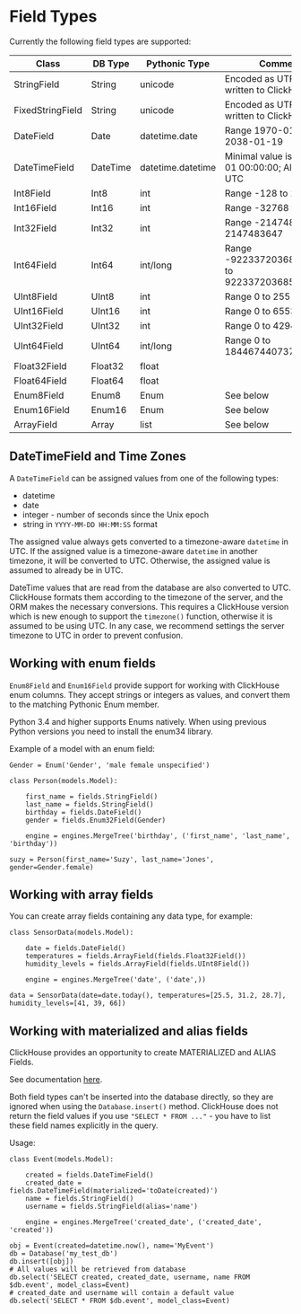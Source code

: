 Field Types
===========

Currently the following field types are supported:

| Class              | DB Type    | Pythonic Type       | Comments
| ------------------ | ---------- | ------------------- | -----------------------------------------------------
| StringField        | String     | unicode             | Encoded as UTF-8 when written to ClickHouse
| FixedStringField   | String     | unicode             | Encoded as UTF-8 when written to ClickHouse
| DateField          | Date       | datetime.date       | Range 1970-01-01 to 2038-01-19
| DateTimeField      | DateTime   | datetime.datetime   | Minimal value is 1970-01-01 00:00:00; Always in UTC
| Int8Field          | Int8       | int                 | Range -128 to 127
| Int16Field         | Int16      | int                 | Range -32768 to 32767
| Int32Field         | Int32      | int                 | Range -2147483648 to 2147483647
| Int64Field         | Int64      | int/long            | Range -9223372036854775808 to 9223372036854775807
| UInt8Field         | UInt8      | int                 | Range 0 to 255
| UInt16Field        | UInt16     | int                 | Range 0 to 65535
| UInt32Field        | UInt32     | int                 | Range 0 to 4294967295
| UInt64Field        | UInt64     | int/long            | Range 0 to 18446744073709551615
| Float32Field       | Float32    | float               | 
| Float64Field       | Float64    | float               | 
| Enum8Field         | Enum8      | Enum                | See below
| Enum16Field        | Enum16     | Enum                | See below
| ArrayField         | Array      | list                | See below

DateTimeField and Time Zones
----------------------------

A `DateTimeField` can be assigned values from one of the following types:

-   datetime
-   date
-   integer - number of seconds since the Unix epoch
-   string in `YYYY-MM-DD HH:MM:SS` format

The assigned value always gets converted to a timezone-aware `datetime` in UTC. If the assigned value is a timezone-aware `datetime` in another timezone, it will be converted to UTC. Otherwise, the assigned value is assumed to already be in UTC.

DateTime values that are read from the database are also converted to UTC. ClickHouse formats them according to the timezone of the server, and the ORM makes the necessary conversions. This requires a ClickHouse
version which is new enough to support the `timezone()` function, otherwise it is assumed to be using UTC. In any case, we recommend settings the server timezone to UTC in order to prevent confusion.

Working with enum fields
------------------------

`Enum8Field` and `Enum16Field` provide support for working with ClickHouse enum columns. They accept strings or integers as values, and convert them to the matching Pythonic Enum member.

Python 3.4 and higher supports Enums natively. When using previous Python versions you need to install the enum34 library.

Example of a model with an enum field:

    Gender = Enum('Gender', 'male female unspecified')

    class Person(models.Model):

        first_name = fields.StringField()
        last_name = fields.StringField()
        birthday = fields.DateField()
        gender = fields.Enum32Field(Gender)

        engine = engines.MergeTree('birthday', ('first_name', 'last_name', 'birthday'))

    suzy = Person(first_name='Suzy', last_name='Jones', gender=Gender.female)

Working with array fields
-------------------------

You can create array fields containing any data type, for example:

    class SensorData(models.Model):

        date = fields.DateField()
        temperatures = fields.ArrayField(fields.Float32Field())
        humidity_levels = fields.ArrayField(fields.UInt8Field())

        engine = engines.MergeTree('date', ('date',))

    data = SensorData(date=date.today(), temperatures=[25.5, 31.2, 28.7], humidity_levels=[41, 39, 66])

Working with materialized and alias fields
------------------------------------------

ClickHouse provides an opportunity to create MATERIALIZED and ALIAS Fields.

See documentation [here](https://clickhouse.yandex/reference_en.html#Default%20values).

Both field types can't be inserted into the database directly, so they are ignored when using the `Database.insert()` method. ClickHouse does not return the field values if you use `"SELECT * FROM ..."` - you have to list these field names explicitly in the query.

Usage:

    class Event(models.Model):

        created = fields.DateTimeField()
        created_date = fields.DateTimeField(materialized='toDate(created)')
        name = fields.StringField()
        username = fields.StringField(alias='name')

        engine = engines.MergeTree('created_date', ('created_date', 'created'))

    obj = Event(created=datetime.now(), name='MyEvent')
    db = Database('my_test_db')
    db.insert([obj])
    # All values will be retrieved from database
    db.select('SELECT created, created_date, username, name FROM $db.event', model_class=Event)
    # created_date and username will contain a default value
    db.select('SELECT * FROM $db.event', model_class=Event)
